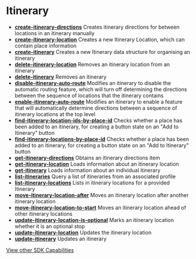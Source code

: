 # Itinerary

- **[create-itinerary-directions](/graphql/itinerary/create-itinerary-directions.graphql)**
  Creates itinerary directions for between locations in an itinerary manually
- **[create-itinerary-location](/graphql/itinerary/create-itinerary-location.graphql)**
  Creates a new Itinerary Location, which can contain place information
- **[create-itinerary](/graphql/itinerary/create-itinerary.graphql)**
  Creates a new Itinerary data structure for organising an itinerary
- **[delete-itinerary-location](/graphql/itinerary/delete-itinerary-location.graphql)**
  Removes an itinerary location from an itinerary
- **[delete-itinerary](/graphql/itinerary/delete-itinerary.graphql)**
  Removes an itinerary
- **[disable-itinerary-auto-route](/graphql/itinerary/disable-itinerary-auto-route.graphql)**
  Modifies an itinerary to disable the automatic routing feature, which will turn off determining the directions between the sequence of locations that the itinerary contains
- **[enable-itinerary-auto-route](/graphql/itinerary/enable-itinerary-auto-route.graphql)**
  Modifies an itinerary to enable a feature that will automatically determine directions between a sequence of itinerary locations at the top level
- **[find-itinerary-location-ids-by-place-id](/graphql/itinerary/find-itinerary-location-ids-by-place-id.graphql)**
  Checks whether a place has been added to an itinerary, for creating a button state on an "Add to Itinerary" button
- **[find-itinerary-locations-by-place-id](/graphql/itinerary/find-itinerary-locations-by-place-id.graphql)**
  Checks whether a place has been added to an itinerary, for creating a button state on an "Add to Itinerary" button
- **[get-itinerary-directions](/graphql/itinerary/get-itinerary-directions.graphql)**
  Obtains an itinerary directions item
- **[get-itinerary-location](/graphql/itinerary/get-itinerary-location.graphql)**
  Loads information about an itinerary location
- **[get-itinerary](/graphql/itinerary/get-itinerary.graphql)**
  Loads information about an individual itinerary
- **[list-itineraries](/graphql/itinerary/list-itineraries.graphql)**
  Query a list of itineraries from an associated profile
- **[list-itinerary-locations](/graphql/itinerary/list-itinerary-locations.graphql)**
  Lists in itinerary locations for a provided Itinerary
- **[move-itinerary-location-after](/graphql/itinerary/move-itinerary-location-after.graphql)**
  Moves an itinerary location after another itinerary location
- **[move-itinerary-location-to-start](/graphql/itinerary/move-itinerary-location-to-start.graphql)**
  Moves an itinerary location ahead of other itinerary locations
- **[update-itinerary-location-is-optional](/graphql/itinerary/update-itinerary-location-is-optional.graphql)**
  Marks an itinerary location whether it is an optional stop
- **[update-itinerary-location](/graphql/itinerary/update-itinerary-location.graphql)**
  Updates the itinerary location
- **[update-itinerary](/graphql/itinerary/update-itinerary.graphql)**
  Updates an itinerary

[View other SDK Capabilities](/graphql)